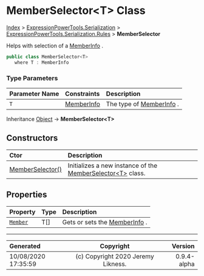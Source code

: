 ﻿# MemberSelector&lt;T> Class

[Index](../index.md) > [ExpressionPowerTools.Serialization](ExpressionPowerTools.Serialization.a.md) > [ExpressionPowerTools.Serialization.Rules](ExpressionPowerTools.Serialization.Rules.n.md) > **MemberSelector<T>**

Helps with selection of a [MemberInfo](https://docs.microsoft.com/dotnet/api/system.reflection.memberinfo) .

```csharp
public class MemberSelector<T>
   where T : MemberInfo
```

### Type Parameters

| Parameter Name | Constraints | Description |
| :-- | :-- | :-- |
| `T` | [MemberInfo](https://docs.microsoft.com/dotnet/api/system.reflection.memberinfo) | The type of [MemberInfo](https://docs.microsoft.com/dotnet/api/system.reflection.memberinfo) . |

Inheritance [Object](https://docs.microsoft.com/dotnet/api/system.object) → **MemberSelector&lt;T>**

## Constructors

| Ctor | Description |
| :-- | :-- |
| [MemberSelector()](ExpressionPowerTools.Serialization.Rules.MemberSelector`1.ctor.md#memberselector) | Initializes a new instance of the [MemberSelector&lt;T>](ExpressionPowerTools.Serialization.Rules.MemberSelector`1.cs.md) class. |
## Properties

| Property | Type | Description |
| :-- | :-- | :-- |
| [`Member`](ExpressionPowerTools.Serialization.Rules.MemberSelector`1.Member.prop.md) | T[] | Gets or sets the [MemberInfo](https://docs.microsoft.com/dotnet/api/system.reflection.memberinfo) . |


---

| Generated | Copyright | Version |
| :-- | :-: | --: |
| 10/08/2020 17:35:59 | (c) Copyright 2020 Jeremy Likness. | 0.9.4-alpha |
